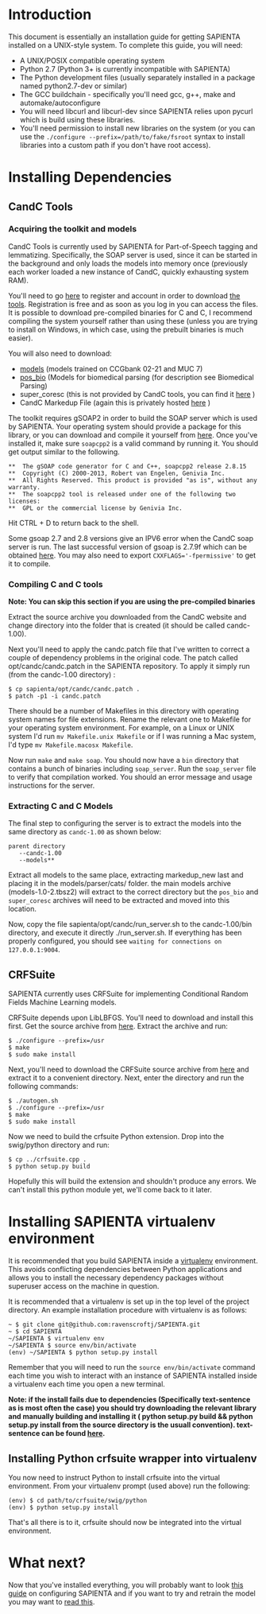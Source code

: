 # Introduction

This document is essentially an installation guide for getting SAPIENTA installed on a UNIX-style system. To complete this guide, you will need:

* A UNIX/POSIX compatible operating system 
* Python 2.7 (Python 3+ is currently incompatible with SAPIENTA)
* The Python development files (usually separately installed in a package named
  python2.7-dev or similar)
* The GCC buildchain - specifically you'll need gcc, g++, make and
  automake/autoconfigure
* You will need libcurl and libcurl-dev since SAPIENTA relies upon pycurl which
  is build using these libraries.
* You'll need permission to install new libraries on the system (or you can use
  the `./configure --prefix=/path/to/fake/fsroot` syntax to install libraries
  into a custom path if you don't have root access).

# Installing Dependencies

## CandC Tools


### Acquiring the toolkit and models

CandC Tools is currently used by SAPIENTA for Part-of-Speech tagging and
lemmatizing. Specifically, the SOAP server is used, since it can be started in
the background and only loads the models into memory once (previously each
worker loaded a new instance of CandC, quickly exhausting system RAM).

You'll need to go [here](http://svn.ask.it.usyd.edu.au/trac/candc) to register
and account in order to download [the
tools](http://svn.ask.it.usyd.edu.au/download/candc/candc-1.00.tbz2).
Registration is free and as soon as you log in you can access the files. It is
possible to download pre-compiled binaries for C and C, I recommend compiling
the system yourself rather than using these (unless you are trying to install
on Windows, in which case, using the prebuilt binaries is much easier).

You will also need to download:

 * [models](http://svn.ask.it.usyd.edu.au/download/candc/models-1.02.tbz2) (models trained on CCGbank 02-21 and MUC 7)
 * [pos_bio](http://www.cl.cam.ac.uk/research/nl/nl-download/candc/pos_bio-1.00.tbz2) (Models for biomedical parsing (for description see Biomedical
   Parsing) 
 * super_coresc (this is not provided by CandC tools, you can find it
   [here](https://bitbucket.org/partridge/sapienta/downloads/super_coresc.tar.7z) )
 * CandC Markedup File (again this is privately hosted
   [here](https://bitbucket.org/partridge/sapienta/downloads/markedup_new)
   )

The toolkit requires gSOAP2 in order to build the SOAP server which is used by
SAPIENTA. Your operating system should provide a package for this library, or
you can download and compile it yourself from
[here](http://sourceforge.net/project/showfiles.php?group_id=52781). Once
you've installed it, make sure `soapcpp2` is a valid command by running it. You
should get output similar to the following.

    **  The gSOAP code generator for C and C++, soapcpp2 release 2.8.15
    **  Copyright (C) 2000-2013, Robert van Engelen, Genivia Inc.
    **  All Rights Reserved. This product is provided "as is", without any warranty.
    **  The soapcpp2 tool is released under one of the following two licenses:
    **  GPL or the commercial license by Genivia Inc.

Hit CTRL + D to return back to the shell.

Some gsoap 2.7 and 2.8 versions give an IPV6 error when the CandC soap server is run. 
The last successful version of gsoap is 2.7.9f which can be obtained 
[here](http://sourceforge.net/projects/gsoap2/files/gSOAP/gSOAP%202.7.9f%20stable/). 
You may also need to export `CXXFLAGS='-fpermissive'` to get it to compile.

### Compiling C and C tools

**Note: You can skip this section if you are using the pre-compiled binaries**

Extract the source archive you downloaded from the CandC website and change
directory into the folder that is created (it should be called candc-1.00).

Next you'll need to apply the candc.patch file that I've written to correct a
couple of dependency problems in the original code. The patch called
opt/candc/candc.patch in the SAPIENTA repository. To apply it simply run (from
the candc-1.00 directory) :

    $ cp sapienta/opt/candc/candc.patch .
    $ patch -p1 -i candc.patch

There should be a number of Makefiles in this directory with operating system
names for file extensions. Rename the relevant one to Makefile for your
operating system environment. For example, on a Linux or UNIX system I'd run
`mv Makefile.unix Makefile` or if I was running a Mac system, I'd type `mv
Makefile.macosx Makefile`.

Now run `make` and `make soap`. You should now have a `bin` directory that contains
a bunch of binaries including `soap_server`. Run the `soap_server` file to
verify that compilation worked. You should an error message and usage
instructions for the server.

### Extracting C and C Models

The final step to configuring the server is to extract the models into the
same directory as `candc-1.00` as shown below:

    parent directory
       --candc-1.00
       --models**


Extract all models to the same place, extracting markedup_new last and placing it in the models/parser/cats/ folder. 
the main models archive (models-1.0-2.tbsz2) will extract to the correct directory but the `pos_bio` and `super_coresc`
archives will need to be extracted and moved into this location.

Now, copy the file sapienta/opt/candc/run_server.sh to the candc-1.00/bin
directory, and execute it directly ./run_server.sh. If everything has been
properly configured, you should see `waiting for connections on
127.0.0.1:9004`. 





## CRFSuite

SAPIENTA currently uses CRFSuite for implementing Conditional Random Fields
Machine Learning models.

CRFSuite depends upon LibLBFGS. You'll need to download and install this first.
Get the source archive from
[here](https://github.com/downloads/chokkan/liblbfgs/liblbfgs-1.10.tar.gz).
Extract the archive and run:

    $ ./configure --prefix=/usr
    $ make
    $ sudo make install


Next, you'll need to download the CRFSuite source archive from
[here](https://github.com/chokkan/crfsuite/archive/master.zip) and extract it
to a convenient directory. Next, enter the directory and run the following
commands:

    $ ./autogen.sh
    $ ./configure --prefix=/usr
    $ make
    $ sudo make install

Now we need to build the crfsuite Python extension. Drop into the swig/python
directory and run:

    $ cp ../crfsuite.cpp .
    $ python setup.py build

Hopefully this will build the extension and shouldn't produce any errors. We
can't install this python module yet, we'll come back to it later.

# Installing SAPIENTA virtualenv environment

It is recommended that you build SAPIENTA inside a
[virtualenv](http://www.virtualenv.org/en/latest/) environment. This avoids
conflicting dependencies between Python applications and allows you to install
the necessary dependency packages without superuser access on the machine in
question.

It is recommended that a virtualenv is set up in the top level of the project directory.
An example installation procedure with virtualenv is as follows:
    
    ~ $ git clone git@github.com:ravenscroftj/SAPIENTA.git
    ~ $ cd SAPIENTA
    ~/SAPIENTA $ virtualenv env
    ~/SAPIENTA $ source env/bin/activate
    (env) ~/SAPIENTA $ python setup.py install
    
Remember that you will need to run the `source env/bin/activate` command each
time you wish to interact with an instance of SAPIENTA installed inside a
virtualenv each time you open a new terminal.

**Note: if the install fails due to dependencies (Specifically text-sentence as
is most often the case) you should try downloading the relevant library and
manually building and installing it ( python setup.py build && python setup.py
install from the source directory is the usuall convention). text-sentence can
be found [here](https://bitbucket.org/trebor74hr/text-sentence/).**

## Installing Python crfsuite wrapper into virtualenv

You now need to instruct Python to install crfsuite into the virtual
environment. From your virtualenv prompt (used above) run the following:

    (env) $ cd path/to/crfsuite/swig/python
    (env) $ python setup.py install

That's all there is to it, crfsuite should now be integrated into the virtual
environment.

# What next?

Now that you've installed everything, you will probably want to look [this
guide](https://github.com/ravenscroftj/SAPIENTA/wiki/Configuration) on configuring SAPIENTA and if you want to try and retrain the model
you may want to [read
this](https://github.com/ravenscroftj/SAPIENTA/wiki/Training).
